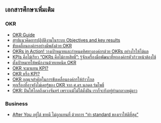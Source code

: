 
## เอกสารศึกษาเพิ่มเติม

### OKR

- [OKR Guide](https://www.okr-thai.com/okr-guide/)
- [สรุปแนวคิดการปฏิบัติงานในระบบ Objectives and key results ](http://www.oap.go.th/images/documents/about-us/Meeting-Report-OAP/18._%E0%B9%80%E0%B8%AD%E0%B8%81%E0%B8%AA%E0%B8%B2%E0%B8%A3%E0%B8%9B%E0%B8%A3%E0%B8%B0%E0%B8%81%E0%B8%AD%E0%B8%9A%E0%B8%A7%E0%B8%B2%E0%B8%A3%E0%B8%B0_4.1_%E0%B8%A3%E0%B8%B2%E0%B8%A2%E0%B8%A5%E0%B8%B0%E0%B9%80%E0%B8%AD%E0%B8%A2%E0%B8%94%E0%B8%AA%E0%B8%A3%E0%B8%9B_OKR.pdf)
- [ขับเคลื่อนองค์กรอย่างมีพลังด้วย OKR](https://blog.finnomena.com/%E0%B8%82%E0%B8%B1%E0%B8%9A%E0%B9%80%E0%B8%84%E0%B8%A5%E0%B8%B7%E0%B9%88%E0%B8%AD%E0%B8%99%E0%B8%AD%E0%B8%87%E0%B8%84%E0%B9%8C%E0%B8%81%E0%B8%A3%E0%B8%AD%E0%B8%A2%E0%B9%88%E0%B8%B2%E0%B8%87%E0%B8%A1%E0%B8%B5%E0%B8%9E%E0%B8%A5%E0%B8%B1%E0%B8%87%E0%B8%94%E0%B9%89%E0%B8%A7%E0%B8%A2-okr-e17c2a65459)
- [OKRs in Action! วางเป้าหมายและกำหนดทิศทางองค์กรด้วย OKRs อย่างไรให้ได้ผล](https://magnetolabs.com/blog/how-to-make-okrs-work-in-company/)
- [KPIs คือไม้เรียว “OKRs คือไม้กายสิทธิ์”: รู้จักเครื่องมือพัฒนาที่ทุกองค์กรหัวก้าวหน้าต้องใช้](https://www.unlockmen.com/kpis-vs-okrs/)
- [ตั้งเป้าหมายให้พนักงานด้วยเทคนิค OKR](https://life.wongnai.com/okr-64bbd39371ca)
- [OKR จะมาแทน KPI?](https://www.bangkokbiznews.com/blog/detail/640765)
- [OKR หรือ KPI?](https://www.bangkokbiznews.com/blog/detail/645090)
- [OKR กุญแจสำคัญในการขับเคลื่อนองค์กรให้ก้าวไกล](https://hcm-jinjer.com/thai-media/orgdevelopment/190607-okr-objective-key-results/)
- [ทุกเรื่องที่อาจยังไม่เคยรู้ของ OKR จาก ศ.ดร.นภดล ร่มโพธิ์](https://thestandard.co/podcast/thesecretsauce126/)
- [OKR: ฝันให้ไกลถึงดวงจันทร์ เพราะแม้ไม่ได้ดั่งฝัน เราก็จะยังอยู่ท่ามกลางหมู่ดาว﻿](https://missiontothemoon.co/okr-shoot-for-the-moon/)





### Business
- [After You อยู่ได้ ขายดี ไม่ถูกแทนที่ ด้วยการ “ทำ standard ของเราให้ดีที่สุด”](https://thestandard.co/podcast/thesecretsauce22/)
<!--stackedit_data:
eyJoaXN0b3J5IjpbNTczNjM1ODI2XX0=
-->